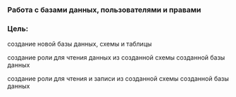 ### Работа с базами данных, пользователями и правами

### Цель:

создание новой базы данных, схемы и таблицы

создание роли для чтения данных из созданной схемы созданной базы данных

создание роли для чтения и записи из созданной схемы созданной базы данных
